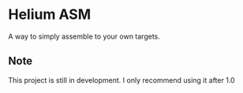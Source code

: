 # Helium ASM
A way to simply assemble to your own targets.

## Note
This project is still in development. I only recommend using it after 1.0

